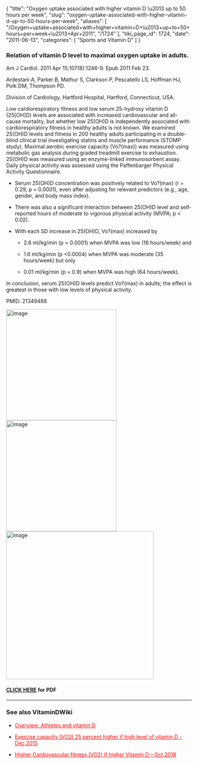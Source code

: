 {
  "title": "Oxygen uptake associated with higher vitamin D \u2013 up to 50 hours per week",
  "slug": "oxygen-uptake-associated-with-higher-vitamin-d-up-to-50-hours-per-week",
  "aliases": [
    "/Oxygen+uptake+associated+with+higher+vitamin+D+\u2013+up+to+50+hours+per+week+\u2013+Apr+2011",
    "/1724"
  ],
  "tiki_page_id": 1724,
  "date": "2011-06-13",
  "categories": [
    "Sports and Vitamin D"
  ]
}


### Relation of vitamin D level to maximal oxygen uptake in adults.

Am J Cardiol. 2011 Apr 15;107(8):1246-9. Epub 2011 Feb 23.

Ardestani A, Parker B, Mathur S, Clarkson P, Pescatello LS, Hoffman HJ, Polk DM, Thompson PD.

Division of Cardiology, Hartford Hospital, Hartford, Connecticut, USA.

Low cardiorespiratory fitness and low serum 25-hydroxy vitamin D (25<span>[OH]</span>D) levels are associated with increased cardiovascular and all-cause mortality, but whether low 25(OH)D is independently associated with cardiorespiratory fitness in healthy adults is not known. We examined 25(OH)D levels and fitness in 200 healthy adults participating in a double-blind clinical trial investigating statins and muscle performance (STOMP study). Maximal aerobic exercise capacity (Vo?(max)) was measured using metabolic gas analysis during graded treadmill exercise to exhaustion. 25(OH)D was measured using an enzyme-linked immunosorbent assay. Daily physical activity was assessed using the Paffenbarger Physical Activity Questionnaire. 

* Serum 25(OH)D concentration was positively related to Vo?(max) (r = 0.29, p = 0.0001), even after adjusting for relevant predictors (e.g., age, gender, and body mass index). 

* There was also a significant interaction between 25(OH)D level and self-reported hours of moderate to vigorous physical activity (MVPA; p < 0.02). 

* With each SD increase in 25(OH)D, Vo?(max) increased by 

   * 2.6 ml/kg/min (p = 0.0001) when MVPA was low (16 hours/week) and 

   * 1.6 ml/kg/min (p <0.0004) when MVPA was moderate (35 hours/week) but only 

   * 0.01 ml/kg/min (p = 0.9) when MVPA was high (64 hours/week). 

In conclusion, serum 25(OH)D levels predict Vo?(max) in adults; the effect is greatest in those with low levels of physical activity.

PMID:     21349488

<img src="https://d1bk1kqxc0sym.cloudfront.net/attachments/jpeg/vo2max.jpg" alt="image" height="300">

<img src="https://d1bk1kqxc0sym.cloudfront.net/attachments/jpeg/vo2max-f2.jpg" alt="image" height="300">

<img src="https://d1bk1kqxc0sym.cloudfront.net/attachments/jpeg/vo2max-vs-exercise.jpg" alt="image" height="400">

#### [CLICK HERE](https://www.VitaminDWiki.com/tiki-download_file.php?fileId=1701) for PDF

---

### See also VitaminDWiki

* <a href="/posts/overview-athletes-and-vitamin-d" style="color: red; text-decoration: underline;" title="This link has an unknown page_id: 1259">Overview: Athletes and vitamin D</a>

* <a href="/posts/exercise-capacity-vo2-25-percent-higher-if-high-level-of-vitamin-d" style="color: red; text-decoration: underline;" title="This post/category does not exist yet: Exercise capacity (VO2) 25 percent higher if high level of vitamin D – Dec 2015">Exercise capacity (VO2) 25 percent higher if high level of vitamin D – Dec 2015</a>

* <a href="/posts/higher-cardiovascular-fitness-vo2-if-higher-vitamin-d" style="color: red; text-decoration: underline;" title="This post/category does not exist yet: Higher Cardiovascular fitness (VO2) if higher Vitamin D – Oct 2018">Higher Cardiovascular fitness (VO2) if higher Vitamin D – Oct 2018</a>